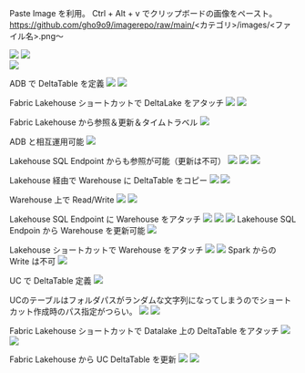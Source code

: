 Paste Image を利用。
Ctrl + Alt + v でクリップボードの画像をペースト。
https://github.com/gho9o9/imagerepo/raw/main/<カテゴリ>/images/<ファイル名>.png～ 

![](images/o9o9_2023-06-12-10-50-06.png)
![](images/o9o9_2023-06-12-10-50-15.png)  
![](images/o9o9_2023-06-12-10-57-20.png)



ADB で DeltaTable を定義
![](images/o9o9_2023-06-14-17-07-06.png)
![](images/o9o9_2023-06-14-17-16-37.png)

Fabric Lakehouse ショートカットで DeltaLake をアタッチ
![](images/o9o9_2023-06-14-16-55-09.png)
![](images/o9o9_2023-06-14-16-55-38.png)

Fabric Lakehouse から参照＆更新＆タイムトラベル
![](images/o9o9_2023-06-14-17-25-25.png)

ADB と相互運用可能
![](images/o9o9_2023-06-14-17-28-42.png)

Lakehouse SQL Endpoint からも参照が可能（更新は不可）
![](images/o9o9_2023-06-14-17-39-19.png)
![](images/o9o9_2023-06-14-17-39-35.png)
![](images/o9o9_2023-06-14-17-51-06.png)

Lakehouse 経由で Warehouse に DeltaTable をコピー
![](images/o9o9_2023-06-14-19-50-53.png)
![](images/o9o9_2023-06-14-19-54-02.png)

Warehouse 上で Read/Write
![](images/o9o9_2023-06-14-19-52-43.png)
![](images/o9o9_2023-06-14-19-53-32.png)

Lakehouse SQL Endpoint に Warehouse をアタッチ
![](images/o9o9_2023-06-14-19-56-10.png)
![](images/o9o9_2023-06-14-19-57-16.png)
![](images/o9o9_2023-06-14-19-57-44.png)
Lakehouse SQL Endpoin から Warehouse を更新可能
![](images/o9o9_2023-06-14-19-59-57.png)

Lakehouse ショートカットで Warehouse をアタッチ
![](images/o9o9_2023-06-14-20-03-46.png)
![](images/o9o9_2023-06-14-20-12-49.png)
Spark からの Write は不可
![](images/o9o9_2023-06-14-20-11-22.png)


UC で DeltaTable 定義
![](images/o9o9_2023-06-16-15-24-02.png)

UCのテーブルはフォルダパスがランダムな文字列になってしまうのでショートカット作成時のパス指定がつらい。
![](images/o9o9_2023-06-16-15-23-53.png)
![](images/o9o9_2023-06-16-15-24-43.png)

Fabric Lakehouse ショートカットで Datalake 上の DeltaTable をアタッチ
![](images/o9o9_2023-06-16-15-31-30.png)
![](images/o9o9_2023-06-16-15-31-53.png)

Fabric Lakehouse から UC DeltaTable を更新
![](images/o9o9_2023-06-16-15-58-16.png)
![](images/o9o9_2023-06-16-16-00-47.png)